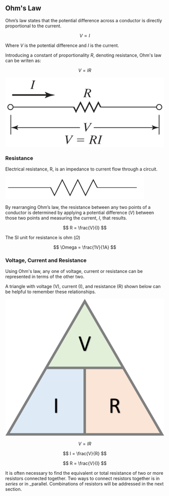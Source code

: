 ## Ohm's Law

Ohm’s law states that the potential difference across a conductor is directly proportional to the current.

$$ V \propto I $$

Where $V$ is the potential difference and $I$ is the current.

Introducing a constant of proportionality $R$, denoting resistance, Ohm's law can be writen as:

$$ V = IR $$

![Ohm's Law](images/ohms-law.jpg)

### Resistance

Electrical resistance, R,  is an impedance to current flow through a circuit.

![resistor symbol](images/resistor-symbol.jpg)

By rearranging Ohm’s law, the resistance between any two points of a conductor is determined by applying a potential difference ($V$)  between those two points and measuring the current, $I$, that results.

$$ R = \frac{V}{I} $$

The SI unit for resistance is ohm ($\Omega$)

$$ \Omega = \frac{1V}{1A} $$

### Voltage, Current and Resistance

Using Ohm's law, any one of voltage, current or resistance can be represented in terms of the other two.

A triangle with voltage (V), current (I), and resistance (R) shown below can be helpful to remember these relationships.

![voltage current resistance triangle](images/voltage-current-resistance-triangle.png)

$$ V = IR $$

$$ I = \frac{V}{R} $$

$$ R = \frac{V}{I} $$

It is often necessary to find the equivalent or total resistance of two or more resistors connected together. Two ways to connect resistors together is in _series_ or in _parallel. Combinations of resistors will be addressed in the next section.
